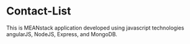 # Contact-List
This is MEANstack application developed using javascript technologies angularJS, NodeJS, Express, and MongoDB.
